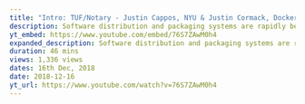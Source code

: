 ```yaml
---
title: "Intro: TUF/Notary - Justin Cappos, NYU & Justin Cormack, Docker"
description: Software distribution and packaging systems are rapidly becoming the weak link in the software lifecycle. This talk provides an accessible overview of two CNCF projects (Notary and TUF), that provide what has...
yt_embed: https://www.youtube.com/embed/76S7ZAwM0h4
expanded_description: Software distribution and packaging systems are rapidly becoming the weak link in the software lifecycle. This talk provides an accessible overview of two CNCF projects (Notary and TUF), that provide what has been roundly described as the most secure mechanism for distributing software. Notary, which implements the TUF specification, signs and transparently validates metadata to enable the system to recover from the compromise of servers, theft of keys, insider attacks, etc. Notary / TUF are surprisingly easy to use and used to provide cutting edge security not only across major cloud companies, but a diverse set of adopters, including automobiles. WARNING- Attending this talk may cause (justifiable) fear in the software update mechanism on your devices!
duration: 46 mins
views: 1,336 views
dates: 16th Dec, 2018
date: 2018-12-16
yt_url: https://www.youtube.com/watch?v=76S7ZAwM0h4
---
```

